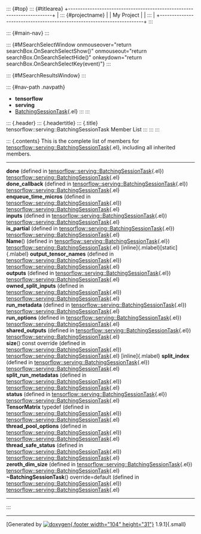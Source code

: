 ::: {#top}
::: {#titlearea}
+-----------------------------------------------------------------------+
| ::: {#projectname}                                                    |
| My Project                                                            |
| :::                                                                   |
+-----------------------------------------------------------------------+
:::

::: {#main-nav}
:::

::: {#MSearchSelectWindow onmouseover="return searchBox.OnSearchSelectShow()" onmouseout="return searchBox.OnSearchSelectHide()" onkeydown="return searchBox.OnSearchSelectKey(event)"}
:::

::: {#MSearchResultsWindow}
:::

::: {#nav-path .navpath}
-   **tensorflow**
-   **serving**
-   [BatchingSessionTask](structtensorflow_1_1serving_1_1BatchingSessionTask.html){.el}
:::
:::

::: {.header}
::: {.headertitle}
::: {.title}
tensorflow::serving::BatchingSessionTask Member List
:::
:::
:::

::: {.contents}
This is the complete list of members for
[tensorflow::serving::BatchingSessionTask](structtensorflow_1_1serving_1_1BatchingSessionTask.html){.el},
including all inherited members.

  -------------------------------------------------------------------------------------------------------------------------------------------------------------------- ---------------------------------------------------------------------------------------------------------- ------------------------------------
  **done** (defined in [tensorflow::serving::BatchingSessionTask](structtensorflow_1_1serving_1_1BatchingSessionTask.html){.el})                                       [tensorflow::serving::BatchingSessionTask](structtensorflow_1_1serving_1_1BatchingSessionTask.html){.el}   
  **done\_callback** (defined in [tensorflow::serving::BatchingSessionTask](structtensorflow_1_1serving_1_1BatchingSessionTask.html){.el})                             [tensorflow::serving::BatchingSessionTask](structtensorflow_1_1serving_1_1BatchingSessionTask.html){.el}   
  **enqueue\_time\_micros** (defined in [tensorflow::serving::BatchingSessionTask](structtensorflow_1_1serving_1_1BatchingSessionTask.html){.el})                      [tensorflow::serving::BatchingSessionTask](structtensorflow_1_1serving_1_1BatchingSessionTask.html){.el}   
  **inputs** (defined in [tensorflow::serving::BatchingSessionTask](structtensorflow_1_1serving_1_1BatchingSessionTask.html){.el})                                     [tensorflow::serving::BatchingSessionTask](structtensorflow_1_1serving_1_1BatchingSessionTask.html){.el}   
  **is\_partial** (defined in [tensorflow::serving::BatchingSessionTask](structtensorflow_1_1serving_1_1BatchingSessionTask.html){.el})                                [tensorflow::serving::BatchingSessionTask](structtensorflow_1_1serving_1_1BatchingSessionTask.html){.el}   
  **Name**() (defined in [tensorflow::serving::BatchingSessionTask](structtensorflow_1_1serving_1_1BatchingSessionTask.html){.el})                                     [tensorflow::serving::BatchingSessionTask](structtensorflow_1_1serving_1_1BatchingSessionTask.html){.el}   [inline]{.mlabel}[static]{.mlabel}
  **output\_tensor\_names** (defined in [tensorflow::serving::BatchingSessionTask](structtensorflow_1_1serving_1_1BatchingSessionTask.html){.el})                      [tensorflow::serving::BatchingSessionTask](structtensorflow_1_1serving_1_1BatchingSessionTask.html){.el}   
  **outputs** (defined in [tensorflow::serving::BatchingSessionTask](structtensorflow_1_1serving_1_1BatchingSessionTask.html){.el})                                    [tensorflow::serving::BatchingSessionTask](structtensorflow_1_1serving_1_1BatchingSessionTask.html){.el}   
  **owned\_split\_inputs** (defined in [tensorflow::serving::BatchingSessionTask](structtensorflow_1_1serving_1_1BatchingSessionTask.html){.el})                       [tensorflow::serving::BatchingSessionTask](structtensorflow_1_1serving_1_1BatchingSessionTask.html){.el}   
  **run\_metadata** (defined in [tensorflow::serving::BatchingSessionTask](structtensorflow_1_1serving_1_1BatchingSessionTask.html){.el})                              [tensorflow::serving::BatchingSessionTask](structtensorflow_1_1serving_1_1BatchingSessionTask.html){.el}   
  **run\_options** (defined in [tensorflow::serving::BatchingSessionTask](structtensorflow_1_1serving_1_1BatchingSessionTask.html){.el})                               [tensorflow::serving::BatchingSessionTask](structtensorflow_1_1serving_1_1BatchingSessionTask.html){.el}   
  **shared\_outputs** (defined in [tensorflow::serving::BatchingSessionTask](structtensorflow_1_1serving_1_1BatchingSessionTask.html){.el})                            [tensorflow::serving::BatchingSessionTask](structtensorflow_1_1serving_1_1BatchingSessionTask.html){.el}   
  **size**() const override (defined in [tensorflow::serving::BatchingSessionTask](structtensorflow_1_1serving_1_1BatchingSessionTask.html){.el})                      [tensorflow::serving::BatchingSessionTask](structtensorflow_1_1serving_1_1BatchingSessionTask.html){.el}   [inline]{.mlabel}
  **split\_index** (defined in [tensorflow::serving::BatchingSessionTask](structtensorflow_1_1serving_1_1BatchingSessionTask.html){.el})                               [tensorflow::serving::BatchingSessionTask](structtensorflow_1_1serving_1_1BatchingSessionTask.html){.el}   
  **split\_run\_metadatas** (defined in [tensorflow::serving::BatchingSessionTask](structtensorflow_1_1serving_1_1BatchingSessionTask.html){.el})                      [tensorflow::serving::BatchingSessionTask](structtensorflow_1_1serving_1_1BatchingSessionTask.html){.el}   
  **status** (defined in [tensorflow::serving::BatchingSessionTask](structtensorflow_1_1serving_1_1BatchingSessionTask.html){.el})                                     [tensorflow::serving::BatchingSessionTask](structtensorflow_1_1serving_1_1BatchingSessionTask.html){.el}   
  **TensorMatrix** typedef (defined in [tensorflow::serving::BatchingSessionTask](structtensorflow_1_1serving_1_1BatchingSessionTask.html){.el})                       [tensorflow::serving::BatchingSessionTask](structtensorflow_1_1serving_1_1BatchingSessionTask.html){.el}   
  **thread\_pool\_options** (defined in [tensorflow::serving::BatchingSessionTask](structtensorflow_1_1serving_1_1BatchingSessionTask.html){.el})                      [tensorflow::serving::BatchingSessionTask](structtensorflow_1_1serving_1_1BatchingSessionTask.html){.el}   
  **thread\_safe\_status** (defined in [tensorflow::serving::BatchingSessionTask](structtensorflow_1_1serving_1_1BatchingSessionTask.html){.el})                       [tensorflow::serving::BatchingSessionTask](structtensorflow_1_1serving_1_1BatchingSessionTask.html){.el}   
  **zeroth\_dim\_size** (defined in [tensorflow::serving::BatchingSessionTask](structtensorflow_1_1serving_1_1BatchingSessionTask.html){.el})                          [tensorflow::serving::BatchingSessionTask](structtensorflow_1_1serving_1_1BatchingSessionTask.html){.el}   
  **\~BatchingSessionTask**() override=default (defined in [tensorflow::serving::BatchingSessionTask](structtensorflow_1_1serving_1_1BatchingSessionTask.html){.el})   [tensorflow::serving::BatchingSessionTask](structtensorflow_1_1serving_1_1BatchingSessionTask.html){.el}   
  -------------------------------------------------------------------------------------------------------------------------------------------------------------------- ---------------------------------------------------------------------------------------------------------- ------------------------------------
:::

------------------------------------------------------------------------

[Generated by [![doxygen](doxygen.svg){.footer width="104"
height="31"}](https://www.doxygen.org/index.html) 1.9.1]{.small}
